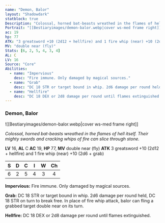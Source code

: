 ```yaml
---
name: "Demon, Balor"
layout: "Shadowdark"
statblock: true
Description: "Colossal, horned bat-beasts wreathed in the flames of hell itself. Their mighty swords and cracking whips of fire can slice through stone."
Portrait: "[[Bestiaryimages/demon-balor.webp|cover ws-med frame right]]"
ac: 19
hp: 77
ATK: "3 greatsword +10 (2d12 + hellfire) and 1 fire whip (near) +10 (2d6 + grab)"
MV: "double near (fly)"
Stats: [6, 2, 5, 4, 3, 4]
AL: C
LV: 16
Source: "Core"
Abilities:
  - name: "Impervious"
    desc: "Fire immune. Only damaged by magical sources."
  - name: "Grab"
    desc: "DC 18 STR or target bound in whip. 2d6 damage per round held, DC 18 STR on turn to break free. In place of fire whip attack, balor can fling a grabbed target double near on its turn."
  - name: "Hellfire"
    desc: "DC 18 DEX or 2d8 damage per round until flames extinguished."
---
```


### Demon, Balor

![[Bestiaryimages/demon-balor.webp|cover ws-med frame right]]

_Colossal, horned bat-beasts wreathed in the flames of hell itself. Their mighty swords and cracking whips of fire can slice through stone._

**LV** 16, **AL** C
**AC** 19, **HP** 77, **MV** double near (fly)
**ATK** 3 greatsword +10 (2d12 + hellfire) and 1 fire whip (near) +10 (2d6 + grab)

|  S  |  D  |  C  |  I  |  W  |  Ch  |
|:---:|:---:|:---:|:---:|:---:|:----:|
| 6 | 2 | 5 | 4 | 3 | 4 |

**Impervious:** Fire immune. Only damaged by magical sources.

**Grab:** DC 18 STR or target bound in whip. 2d6 damage per round held, DC 18 STR on turn to break free. In place of fire whip attack, balor can fling a grabbed target double near on its turn.

**Hellfire:** DC 18 DEX or 2d8 damage per round until flames extinguished.

